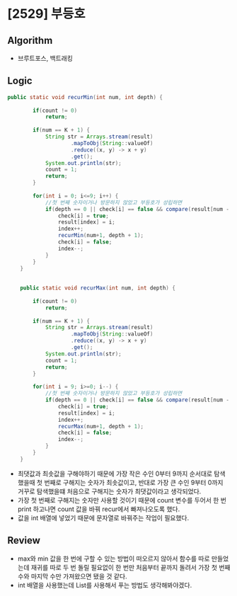 # [2529] 부등호

## **Algorithm**

 - 브루트포스, 백트래킹


## **Logic**

``` java
public static void recurMin(int num, int depth) {
		
		if(count != 0)
			return;
		
		if(num == K + 1) {
			String str = Arrays.stream(result)
	                .mapToObj(String::valueOf)
	                .reduce((x, y) -> x + y)
	                .get();
			System.out.println(str);
			count = 1;
			return;
		}
		
		for(int i = 0; i<=9; i++) {
			//첫 번째 숫자이거나 방문하지 않았고 부등호가 성립하면
			if(depth == 0 || check[i] == false && compare(result[num - 1], i, c[depth-1])) {
				check[i] = true;
				result[index] = i;
				index++;
				recurMin(num+1, depth + 1);
				check[i] = false;
				index--;
			}
		}
	}
	
	
	public static void recurMax(int num, int depth) {
		
		if(count != 0)
			return;
		
		if(num == K + 1) {
			String str = Arrays.stream(result)
	                .mapToObj(String::valueOf)
	                .reduce((x, y) -> x + y)
	                .get();
			System.out.println(str);
			count = 1;
			return;
		}
		
		for(int i = 9; i>=0; i--) {
			//첫 번째 숫자이거나 방문하지 않았고 부등호가 성립하면
			if(depth == 0 || check[i] == false && compare(result[num - 1], i, c[depth-1])) {
				check[i] = true;
				result[index] = i;
				index++;
				recurMax(num+1, depth + 1);
				check[i] = false;
				index--;
			}
		}
	}
```
- 최댓값과 최솟값을 구해야하기 때문에 가장 작은 수인 0부터 9까지 순서대로 탐색했을때 첫 번째로 구해지는 숫자가 최솟값이고, 반대로 가장 큰 수인 9부터 0까지 거꾸로 탐색했을떄 처음으로 구해지는 숫자가 최댓값이라고 생각되었다. 
- 가장 첫 번째로 구해지는 숫자만 사용할 것이기 때문에 count 변수를 두어서 한 번 print 하고나면 count 값을 바꿔 recur에서 빠져나오도록 했다.
- 값을 int 배열에 넣었기 때문에 문자열로 바꿔주는 작업이 필요했다.


## **Review**
- max와 min 값을 한 번에 구할 수 있는 방법이 떠오르지 않아서 함수를 따로 만들었는데 재귀를 따로 두 번 돌릴 필요없이 한 번만 처음부터 끝까지 돌려서 가장 첫 번째 수와 마지막 수만 가져왔으면 됐을 것 같다.
- int 배열을 사용했는데 List를 사용해서 푸는 방법도 생각해봐야겠다.

